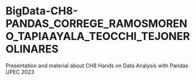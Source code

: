 # BigData-CH8-PANDAS_CORREGE_RAMOSMORENO_TAPIAAYALA_TEOCCHI_TEJONEROLINARES
Presentation and material about CH8 Hands on Data Analysis with Pandas UPEC 2023
